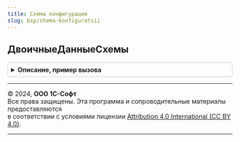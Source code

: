 ```yaml
---
title: Схема конфигурации
slug: bsp/shema-konfiguratsii
---
```



## ДвоичныеДанныеСхемы
<details style="margin: 1em 0; padding: 0.5em; border: 1px solid #ccc; border-radius: 6px;">

<summary style="font-weight: bold; cursor: pointer;">Описание, пример вызова</summary>

```bsl

// Двоичные данные схемы
//
// Параметры:
//  АннотироватьСсылочныеТипы - Булево
//  УчитыватьРасширениеДанных - Булево
//
// Возвращаемое значение:
//  ДвоичныеДанные
Функция ДвоичныеДанныеСхемы(АннотироватьСсылочныеТипы = Ложь, УчитыватьРасширениеДанных = Истина) Экспорт
```

Пример вызова
```bsl
Результат = СхемаКонфигурации.ДвоичныеДанныеСхемы(АннотироватьСсылочныеТипы, УчитыватьРасширениеДанных);
```
</details>

---

© 2024, **ООО 1С-Софт**  
Все права защищены. Эта программа и сопроводительные материалы предоставляются  
в соответствии с условиями лицензии [Attribution 4.0 International (CC BY 4.0)](https://creativecommons.org/licenses/by/4.0/legalcode).

---
